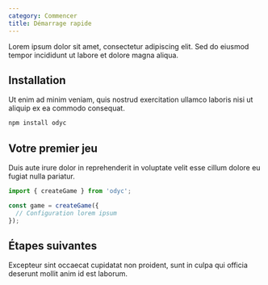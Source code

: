 ```yaml
---
category: Commencer
title: Démarrage rapide
---
```



Lorem ipsum dolor sit amet, consectetur adipiscing elit. Sed do eiusmod tempor incididunt ut labore et dolore magna aliqua.

## Installation

Ut enim ad minim veniam, quis nostrud exercitation ullamco laboris nisi ut aliquip ex ea commodo consequat.

```bash
npm install odyc
```

## Votre premier jeu

Duis aute irure dolor in reprehenderit in voluptate velit esse cillum dolore eu fugiat nulla pariatur.

```javascript
import { createGame } from 'odyc';

const game = createGame({
  // Configuration lorem ipsum
});
```

## Étapes suivantes

Excepteur sint occaecat cupidatat non proident, sunt in culpa qui officia deserunt mollit anim id est laborum.